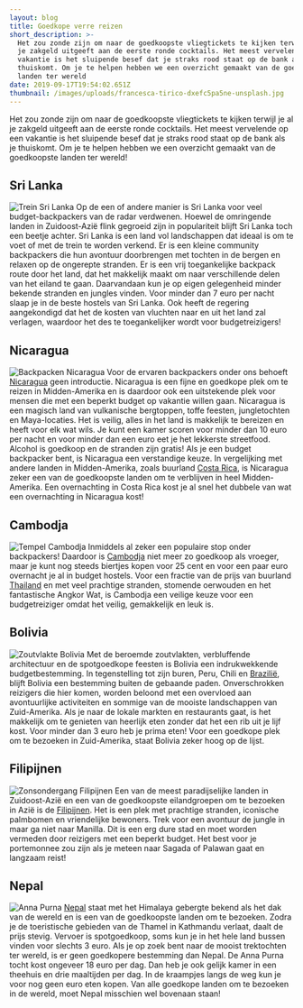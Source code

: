 ```yaml
---
layout: blog
title: Goedkope verre reizen
short_description: >-
  Het zou zonde zijn om naar de goedkoopste vliegtickets te kijken terwijl je al
  je zakgeld uitgeeft aan de eerste ronde cocktails. Het meest vervelende op een
  vakantie is het sluipende besef dat je straks rood staat op de bank als je
  thuiskomt. Om je te helpen hebben we een overzicht gemaakt van de goedkoopste
  landen ter wereld
date: 2019-09-17T19:54:02.651Z
thumbnail: /images/uploads/francesca-tirico-dxefc5pa5ne-unsplash.jpg
---
```

Het zou zonde zijn om naar de goedkoopste vliegtickets te kijken terwijl je al je zakgeld uitgeeft aan de eerste ronde cocktails. Het meest vervelende op een vakantie is het sluipende besef dat je straks rood staat op de bank als je thuiskomt. Om je te helpen hebben we een overzicht gemaakt van de goedkoopste landen ter wereld!

## Sri Lanka

![Trein Sri Lanka](/images/uploads/egle-sidaraviciute-tsyniyzikiq-unsplash.jpg?nf_resize=fit&h=800 "Trein in Sri Lanka")
Op de een of andere manier is Sri Lanka voor veel budget-backpackers van de radar verdwenen. Hoewel de omringende landen in Zuidoost-Azië flink gegroeid zijn in populariteit blijft Sri Lanka toch een beetje achter.
Sri Lanka is een land vol landschappen dat ideaal is om te voet of met de trein te worden verkend. Er is een kleine community backpackers die hun avontuur doorbrengen met tochten in de bergen en relaxen op de ongerepte stranden.
Er is een vrij toegankelijke backpack route door het land, dat het makkelijk maakt om naar verschillende delen van het eiland te gaan. Daarvandaan kun je op eigen gelegenheid minder bekende stranden en jungles vinden.
Voor minder dan 7 euro per nacht slaap je in de beste hostels van Sri Lanka. Ook heeft de regering aangekondigd dat het de kosten van vluchten naar en uit het land zal verlagen, waardoor het des te toegankelijker wordt voor budgetreizigers!

## Nicaragua

![Backpacken Nicaragua](/images/uploads/ferdinand-feng-hdmlapxfm5u-unsplash.jpg?nf_resize=fit&h=800 "Granada in Nicaragua")
Voor de ervaren backpackers onder ons behoeft [Nicaragua](https://www.destination-unknown.nl/nicaragua) geen introductie. Nicaragua is een fijne en goedkope plek om te reizen in Midden-Amerika en is daardoor ook een uitstekende plek voor mensen die met een beperkt budget op vakantie willen gaan.
Nicaragua is een magisch land van vulkanische bergtoppen, toffe feesten, jungletochten en Maya-locaties. Het is veilig, alles in het land is makkelijk te bereizen en heeft voor elk wat wils.
Je kunt een kamer scoren voor minder dan 10 euro per nacht en voor minder dan een euro eet je het lekkerste streetfood. Alcohol is goedkoop en de stranden zijn gratis! Als je een budget backpacker bent, is Nicaragua een verstandige keuze.
In vergelijking met andere landen in Midden-Amerika, zoals buurland [Costa Rica](https://www.destination-unknown.nl/costa-rica), is Nicaragua zeker een van de goedkoopste landen om te verblijven in heel Midden-Amerika. Een overnachting in Costa Rica kost je al snel het dubbele van wat een overnachting in Nicaragua kost!

## Cambodja

![Tempel Cambodja](/images/uploads/gyorgy-bakos-over7bwxxxg-unsplash.jpg?nf_resize=fit&h=800 "Angkor Wat in Cambodja")
Inmiddels al zeker een populaire stop onder backpackers! Daardoor is [Cambodja](https://www.destination-unknown.nl/cambodja) niet meer zo goedkoop als vroeger, maar je kunt nog steeds biertjes kopen voor 25 cent en voor een paar euro overnacht je al in budget hostels.
Voor een fractie van de prijs van buurland [Thailand](https://www.destination-unknown.nl/thailand) en met veel prachtige stranden, stomende oerwouden en het fantastische Angkor Wat, is Cambodja een veilige keuze voor een  budgetreiziger omdat het veilig, gemakkelijk en leuk is.

## Bolivia

![Zoutvlakte Bolivia](/images/uploads/samuel-scrimshaw-kp_87texcwi-unsplash.jpg?nf_resize=fit&h=800 "Zoutvlakte in Bolivia")
Met de beroemde zoutvlakten, verbluffende architectuur en de spotgoedkope feesten is Bolivia een indrukwekkende budgetbestemming. 
In tegenstelling tot zijn buren, Peru, Chili en [Brazilië](https://www.destination-unknown.nl/brazilie), blijft Bolivia een bestemming buiten de gebaande paden. Onverschrokken reizigers die hier komen, worden beloond met een overvloed aan avontuurlijke activiteiten en sommige van de mooiste landschappen van Zuid-Amerika.
Als je naar de lokale markten en restaurants gaat, is het makkelijk om te genieten van heerlijk eten zonder dat het een rib uit je lijf kost. Voor minder dan 3 euro heb je prima eten! Voor een goedkope plek om te bezoeken in Zuid-Amerika, staat Bolivia zeker hoog op de lijst.

## Filipijnen

![Zonsondergang Filipijnen](/images/uploads/cris-tagupa-lt7zmkth3o8-unsplash.jpg?nf_resize=fit&h=800 "Zonsondergang in de Filipijnen")
Een van de meest paradijselijke landen in Zuidoost-Azië en een van de goedkoopste eilandgroepen om te bezoeken in Azië is de [Filipijnen](https://www.destination-unknown.nl/filipijnen). Het is een plek met prachtige stranden, iconische palmbomen en vriendelijke bewoners.
Trek voor een avontuur de jungle in maar ga niet naar Manilla. Dit is een erg dure stad en moet worden vermeden door reizigers met een beperkt budget. Het best voor je portemonnee zou zijn als je meteen naar Sagada of Palawan gaat en langzaam reist!

## Nepal

![Anna Purna](/images/uploads/sebastian-pena-lambarri-wj9elwgxa6c-unsplash.jpg?nf_resize=fit&h=800 "Anna Purna tocht in Nepal")
[Nepal](https://www.destination-unknown.nl/nepal) staat met het Himalaya gebergte bekend als het dak van de wereld en is een van de goedkoopste landen om te bezoeken. Zodra je de toeristische gebieden van de Thamel in Kathmandu verlaat, daalt de prijs stevig.
Vervoer is spotgoedkoop, soms kun je in het hele land bussen vinden voor slechts 3 euro.
Als je op zoek bent naar de mooist trektochten ter wereld, is er geen goedkopere bestemming dan Nepal. De Anna Purna tocht kost ongeveer 18 euro per dag. Dan heb je ook gelijk kamer in een theehuis en drie maaltijden per dag. In de kraampjes langs de weg kun je voor nog geen euro eten kopen. Van alle goedkope landen om te bezoeken in de wereld, moet Nepal misschien wel bovenaan staan!
